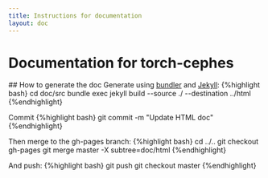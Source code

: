```yaml
---
title: Instructions for documentation
layout: doc
---
```


# Documentation for torch-cephes

## How to generate the doc
Generate using [bundler](http://bundler.io/#getting-started) and [Jekyll](http://jekyllrb.com/docs/installation/):
{%highlight bash}
cd doc/src
bundle exec jekyll build --source ./ --destination ../html
{%endhighlight}

Commit
{%highlight bash}
git commit -m "Update HTML doc"
{%endhighlight}

Then merge to the gh-pages branch:
{%highlight bash}
cd ../..
git checkout gh-pages
git merge master -X subtree=doc/html
{%endhighlight}

And push:
{%highlight bash}
git push
git checkout master
{%endhighlight}
